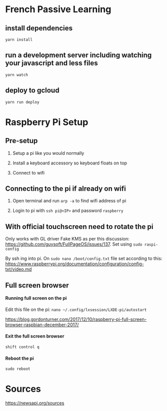 # French Passive Learning

## install dependencies
```
yarn install
```

## run a development server including watching your javascript and less files
```
yarn watch
```

## deploy to gcloud
```
yarn run deploy
```

# Raspberry Pi Setup

## Pre-setup

1. Setup a pi like you would normally

2. Install a keyboard accessory so keyboard floats on top

3. Connect to wifi

## Connecting to the pi if already on wifi

1. Open terminal and run `arp -a` to find wifi address of pi

2. Login to pi with `ssh pi@<IP>` and password `raspberry`

## With official touchscreen need to rotate the pi

Only works with GL driver Fake KMS as per this discussion: https://github.com/guysoft/FullPageOS/issues/137. Set using `sudo raspi-config`

By ssh ing into pi. On `sudo nano /boot/config.txt` file set according to this: https://www.raspberrypi.org/documentation/configuration/config-txt/video.md

## Full screen browser

#### Running full screen on the pi

Edit this file on the pi:
`nano ~/.config/lxsession/LXDE-pi/autostart`

https://blog.gordonturner.com/2017/12/10/raspberry-pi-full-screen-browser-raspbian-december-2017/

#### Exit the full screen browser 

`shift control q`

#### Reboot the pi

`sudo reboot`

# Sources

https://newsapi.org/sources
